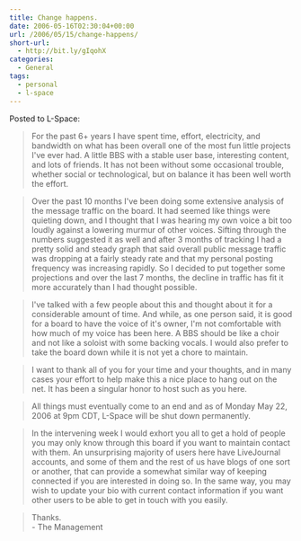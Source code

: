 ```yaml
---
title: Change happens.
date: 2006-05-16T02:30:04+00:00
url: /2006/05/15/change-happens/
short-url:
  - http://bit.ly/gIqohX
categories:
  - General
tags:
  - personal
  - l-space
---
```

Posted to L-Space:

> For the past 6+ years I have spent time, effort, electricity, and bandwidth on what has been overall one of the most fun little projects I've ever had. A little BBS with a stable user base, interesting content, and lots of friends. It has not been without some occasional trouble, whether social or technological, but on balance it has been well worth the effort.

> Over the past 10 months I've been doing some extensive analysis of the message traffic on the board. It had seemed like things were quieting down, and I thought that I was hearing my own voice a bit too loudly against a lowering murmur of other voices. Sifting through the numbers suggested it as well and after 3 months of tracking I had a pretty solid and steady graph that said overall public message traffic was dropping at a fairly steady rate and that my personal posting frequency was increasing rapidly. So I decided to put together some projections and over the last 7 months, the decline in traffic has fit it more accurately than I had thought possible.

> I've talked with a few people about this and thought about it for a considerable amount of time. And while, as one person said, it is good for a board to have the voice of it's owner, I'm not comfortable with how much of my voice has been here. A BBS should be like a choir and not like a soloist with some backing vocals. I would also prefer to take the board down while it is not yet a chore to maintain.

> I want to thank all of you for your time and your thoughts, and in many cases your effort to help make this a nice place to hang out on the net. It has been a singular honor to host such as you here.

> All things must eventually come to an end and as of Monday May 22, 2006 at 9pm CDT, L-Space will be shut down permanently.

> In the intervening week I would exhort you all to get a hold of people you may only know through this board if you want to maintain contact with them. An unsurprising majority of users here have LiveJournal accounts, and some of them and the rest of us have blogs of one sort or another, that can provide a somewhat similar way of keeping connected if you are interested in doing so. In the same way, you may wish to update your bio with current contact information if you want other users to be able to get in touch with you easily.

> Thanks.<br /> - The Management